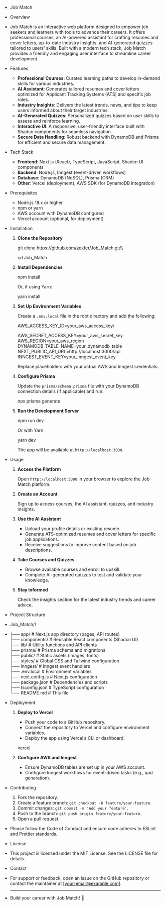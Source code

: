 - Job Match
- Overview
- Job Match is an interactive web platform designed to empower job seekers and learners with tools to advance their careers. It offers professional courses, an AI-powered assistant for crafting resumes and cover letters, up-to-date industry insights, and AI-generated quizzes tailored to users’ skills. Built with a modern tech stack, Job Match provides a friendly and engaging user interface to streamline career development.
- Features
  - **Professional Courses**: Curated learning paths to develop in-demand skills for various industries.
  - **AI Assistant**: Generates tailored resumes and cover letters optimized for Applicant Tracking Systems (ATS) and specific job roles.
  - **Industry Insights**: Delivers the latest trends, news, and tips to keep users informed about their target industries.
  - **AI-Generated Quizzes**: Personalized quizzes based on user skills to assess and reinforce learning.
  - **Interactive UI**: A responsive, user-friendly interface built with Shadcn components for seamless navigation.
  - **Secure Data Handling**: Robust backend with DynamoDB and Prisma for efficient and secure data management.
- Tech Stack
  - **Frontend**: Next.js (React), TypeScript, JavaScript, Shadcn UI components
  - **Backend**: Node.js, Inngest (event-driven workflows)
  - **Database**: DynamoDB (NoSQL), Prisma (ORM)
  - **Other**: Vercel (deployment), AWS SDK (for DynamoDB integration)
- Prerequisites
  - Node.js 18.x or higher
  - npm or yarn
  - AWS account with DynamoDB configured
  - Vercel account (optional, for deployment)
- Installation
  1. **Clone the Repository**

     git clone https://github.com/zekfer/Job_Match.git\\

     cd Job_Match

  2. **Install Dependencies**

     npm install

     Or, if using Yarn:

     yarn install

  3. **Set Up Environment Variables**

     Create a `.env.local` file in the root directory and add the following:

     AWS_ACCESS_KEY_ID=your_aws_access_key\\

     AWS_SECRET_ACCESS_KEY=your_aws_secret_key\
     AWS_REGION=your_aws_region\
     DYNAMODB_TABLE_NAME=your_dynamodb_table\
     NEXT_PUBLIC_API_URL=http://localhost:3000/api\
     INNGEST_EVENT_KEY=your_inngest_event_key

     Replace placeholders with your actual AWS and Inngest credentials.

  4. **Configure Prisma**

     Update the `prisma/schema.prisma` file with your DynamoDB connection details (if applicable) and run:

     npx prisma generate

  5. **Run the Development Server**

     npm run dev

     Or with Yarn:

     yarn dev

     The app will be available at `http://localhost:3000`.
- Usage
  1. **Access the Platform**

     Open `http://localhost:3000` in your browser to explore the Job Match platform.

  2. **Create an Account**

     Sign up to access courses, the AI assistant, quizzes, and industry insights.

  3. **Use the AI Assistant**

     - Upload your profile details or existing resume.
     - Generate ATS-optimized resumes and cover letters for specific job applications.
     - Receive suggestions to improve content based on job descriptions.

  4. **Take Courses and Quizzes**

     - Browse available courses and enroll to upskill.
     - Complete AI-generated quizzes to test and validate your knowledge.

  5. **Stay Informed**

     Check the insights section for the latest industry trends and career advice.
- Project Structure
- Job_Match/\\
- ├── app/ # Next.js app directory (pages, API routes)\
  ├── components/ # Reusable React components (Shadcn UI)\
  ├── lib/ # Utility functions and API clients\
  ├── prisma/ # Prisma schema and migrations\
  ├── public/ # Static assets (images, fonts)\
  ├── styles/ # Global CSS and Tailwind configuration\
  ├── inngest/ # Inngest event handlers\
  ├── .env.local # Environment variables\
  ├── next.config.js # Next.js configuration\
  ├── package.json # Dependencies and scripts\
  ├── tsconfig.json # TypeScript configuration\
  └── README.md # This file
- Deployment
  1. **Deploy to Vercel**

     - Push your code to a GitHub repository.
     - Connect the repository to Vercel and configure environment variables.
     - Deploy the app using Vercel’s CLI or dashboard.

     vercel

  2. **Configure AWS and Inngest**

     - Ensure DynamoDB tables are set up in your AWS account.
     - Configure Inngest workflows for event-driven tasks (e.g., quiz generation).
- Contributing
  1. Fork the repository.
  2. Create a feature branch: `git checkout -b feature/your-feature`.
  3. Commit changes: `git commit -m 'Add your feature'`.
  4. Push to the branch: `git push origin feature/your-feature`.
  5. Open a pull request.
- Please follow the Code of Conduct and ensure code adheres to ESLint and Prettier standards.
- License
- This project is licensed under the MIT License. See the LICENSE file for details.
- Contact
- For support or feedback, open an issue on the GitHub repository or contact the maintainer at \[your-email@example.com\].

  ---
- Build your career with Job Match! 🌟
